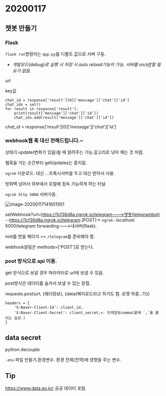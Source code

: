 # 20200117

## 챗봇 만들기



### Flask

`flask run`명령어는 `app.py`를 디폴트 값으로 서버 구동.

- *개발모드(debug)로 실행 시 저장 시 auto reload기능이 가능. 서버를 on/off할 필요가 없음.*

url

key값

```
chat_id = response['result'][0]['message']['chat']['id']
chat_ids = set()
for result in response['result']:
    print(result['message']['chat']['id'])
    chat_ids.add(result['message']['chat']['id'])
```



*chat_id = response['result'][0]['message']['chat']['id']*

### webhook웹 훅 대신 전해드립니다.~

  상태가 update(변화가 있음)될 때 알려주는 기능.갈고리로 낚아 채는 것 처럼.

웹훅을 거는 순간부터 getUpdates는 중지됨. 

`ngrok` 다운로드. 대신 ...프록시서버를 두고 대신 받아서 사용.

방화벽 넘어서 외부에서 로컬에 접속 가능하게 하는 터널

`ngrok http 5000` 서버가동.

![image-20200117141651951](C:\Users\multicampus\Desktop\image-20200117141651951.png)

setWebhook?url=https://1cf36d8a.ngrok.io/telegram--->챗봇(telegrambot) --https://1cf36d8a.ngrok.io/telegram  [POST]-> `ngrok`-  localhost 5000/telegram forwarding--->내서버(flask).



noti를 받을 페이지 == `/telegram`를 준비해야 함.

webhook알림은 methods=['POST']로 받는다.



### post 방식으로 api 이용.

get 방식으로 보낼 경우 파라미터로 url에 보낼 수 있음.

post방식은 데이터를 숨겨서 보낼 수 있는 장점.

requests.post(url, {헤더정보}, {data(페이로드라고 하기도 함. 로켓 하중...?)})

```
headers = {
    'X-Naver-Client-Id': client_id,
    'X-Naver-Client-Secret': client_secret,<- 트레일링comma(끝에 `,`를 붙이는 습관.)
}
```

## data secret

python decouple

`.env` 파일 만들기.환경변수. 환경 전체(전역)에 영향을 주는 변수.





















## Tip

https://www.data.go.kr/ 공공 데이터 포털.





